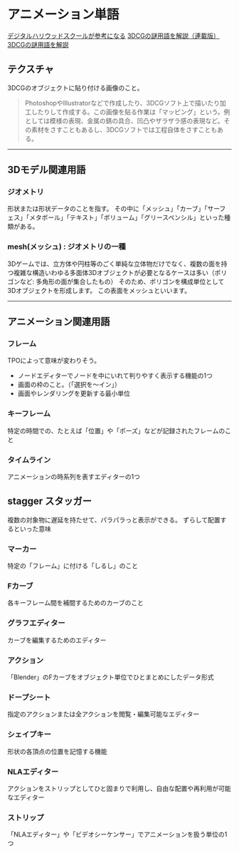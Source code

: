# アニメーション単語
[デジタルハリウッドスクールが参考になる](https://school.dhw.co.jp/course/3dcg/contents/)
[3DCGの謎用語を解説（連載版）](https://forest.watch.impress.co.jp/docs/serial/blenderwthing/1423222.html)
[3DCGの謎用語を解説](https://forest.watch.impress.co.jp/docs/serial/blenderwthing/1434185.html)

## テクスチャ

3DCGのオブジェクトに貼り付ける画像のこと。
>PhotoshopやIllustratorなどで作成したり、3DCGソフト上で描いたり加工したりして作成する。この画像を貼る作業は「マッピング」という。例としては模様の表現、金属の錆の具合、凹凸やザラザラ感の表現など。その素材をさすこともあるし、3DCGソフトでは工程自体をさすこともある。


---

## 3Dモデル関連用語

### ジオメトリ

形状または形状データのことを指す。
その中に「メッシュ」「カーブ」「サーフェス」「メタボール」「テキスト」「ボリューム」「グリースペンシル」といった種類がある。

### mesh(メッシュ) : ジオメトリの一種

3Dゲームでは、立方体や円柱等のごく単純な立体物だけでなく、複数の面を持つ複雑な構造いわゆる多面体3Dオブジェクトが必要となるケースは多い（ポリゴンなど: 多角形の面が集合したもの）
そのため、ポリゴンを構成単位として3Dオブジェクトを形成します。 この表面をメッシュといいます。

---

## アニメーション関連用語

### フレーム

TPOによって意味が変わりそう。
- ノードエディターでノードを中にいれて判りやすく表示する機能の1つ
- 画面の枠のこと。（「選択を～イン」）
- 画面やレンダリングを更新する最小単位

### キーフレーム

特定の時間での、たとえば「位置」や「ポーズ」などが記録されたフレームのこと

### タイムライン

アニメーションの時系列を表すエディターの1つ

## stagger スタッガー

複数の対象物に遅延を持たせて、パラパラっと表示ができる。
ずらして配置するといった意味


### マーカー

特定の「フレーム」に付ける「しるし」のこと
### Fカーブ

各キーフレーム間を補間するためのカーブのこと

### グラフエディター

カーブを編集するためのエディター

### アクション
「Blender」のFカーブをオブジェクト単位でひとまとめにしたデータ形式

### ドープシート

指定のアクションまたは全アクションを閲覧・編集可能なエディター

### シェイプキー

形状の各頂点の位置を記憶する機能

### NLAエディター

アクションをストリップとしてひと固まりで利用し、自由な配置や再利用が可能なエディター

### ストリップ

「NLAエディター」や「ビデオシーケンサー」でアニメーションを扱う単位の1つ


